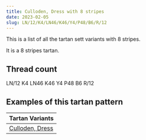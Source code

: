 ```yaml
---
title: Culloden, Dress with 8 stripes
date: 2023-02-05
slug: LN/12/K4/LN46/K46/Y4/P48/B6/R/12
---
```

This is a list of all the tartan sett variants with 8 stripes.

It is a 8 stripes tartan.


## Thread count
LN/12 K4 LN46 K46 Y4 P48 B6 R/12

## Examples of this tartan pattern

| Tartan Variants |
|---------------|
| [Culloden, Dress](/variants/ln/12/k4/ln46/k46/y4/p48/b6/r/12-b5480b0-k000000-lne0e0e0-p800080-rc00000-yf0c000)||
